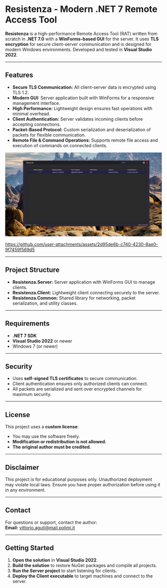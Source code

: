 # Resistenza - Modern .NET 7 Remote Access Tool

**Resistenza** is a high-performance Remote Access Tool (RAT) written from scratch in **.NET 7.0** with a **WinForms-based GUI** for the server. It uses **TLS encryption** for secure client-server communication and is designed for modern Windows environments. Developed and tested in **Visual Studio 2022**.

---

## Features

- **Secure TLS Communication:** All client-server data is encrypted using TLS 1.2.
- **Modern GUI:** Server application built with WinForms for a responsive management interface.
- **High Performance:** Lightweight design ensures fast operations with minimal overhead.
- **Client Authentication:** Server validates incoming clients before accepting connections.
- **Packet-Based Protocol:** Custom serialization and deserialization of packets for flexible communication.
- **Remote File & Command Operations:** Supports remote file access and execution of commands on connected clients.

![alt text](https://github.com/vik24k/Resistenza/blob/main/Preview/server_main.png)

https://github.com/user-attachments/assets/2d95de6b-c740-4230-8ae0-9f7459f569d5

---




## Project Structure

- **Resistenza.Server:** Server application with WinForms GUI to manage clients.  
- **Resistenza.Client:** Lightweight client connecting securely to the server.  
- **Resistenza.Common:** Shared library for networking, packet serialization, and utility classes.

---

## Requirements

- **.NET 7 SDK**  
- **Visual Studio 2022** or newer  
- Windows 7 (or newer)

---

## Security

- Uses **self-signed TLS certificates** to secure communication.  
- Client authentication ensures only authorized clients can connect.  
- All packets are serialized and sent over encrypted channels for maximum security.

---

## License

This project uses a **custom license**:  

- You may use the software freely.  
- **Modification or redistribution is not allowed.**  
- **The original author must be credited.**

---

## Disclaimer

This project is for educational purposes only. Unauthorized deployment may violate local laws. Ensure you have proper authorization before using it in any environment.

---

## Contact

For questions or support, contact the author:  
**Email:** vittorio.aguti@mail.polimi.it

---

## Getting Started

1. **Open the solution** in **Visual Studio 2022**.
2. **Build the solution** to restore NuGet packages and compile all projects.
3. **Run the Server project** to start listening for clients.
4. **Deploy the Client executable** to target machines and connect to the server.
